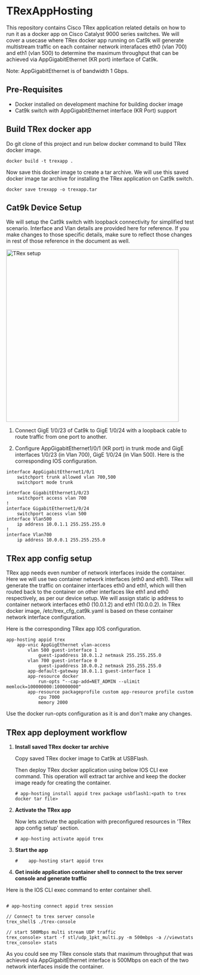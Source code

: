 # TRexAppHosting
This repository contains Cisco TRex application related details on how to run it as a docker app on Cisco Catalyst 9000 series switches. We will cover a usecase where TRex docker app running on Cat9k will generate multistream traffic on each container network interafaces eth0 (vlan 700) and eth1 (vlan 500) to determine the maximum throughput that can be achieved via AppGigabitEthernet (KR port) interface of Cat9k. 

Note: AppGigabitEthernet is of bandwidth 1 Gbps.

## Pre-Requisites
* Docker installed on development machine for building docker image
* Cat9k switch with AppGigabitEthernet interface (KR Port) support

## Build TRex docker app
Do git clone of this project and run below docker command to build TRex docker image.

```
docker build -t trexapp .
```
Now save this docker image to create a tar archive. We will use this saved docker image tar archive for installing
the TRex application on Cat9k switch.

```
docker save trexapp -o trexapp.tar
```

## Cat9k Device Setup

We will setup the Cat9k switch with loopback connectivity for simplified test scenario. Interface and Vlan details are provided here for reference. If you make changes to those specific details, make sure to reflect those changes in rest of those reference in the document as well.

<img width="462" alt="TRex setup" src="https://user-images.githubusercontent.com/7672865/58609433-67b49200-825c-11e9-99e5-4358941b20a5.png">

1. Connect GigE 1/0/23 of Cat9k to GigE 1/0/24 with a loopback cable to route traffic from one port to another.

2. Configure AppGigabitEthernet1/0/1 (KR port) in trunk mode and GigE interfaces 1/0/23 (in Vlan 700), GigE 1/0/24 (in Vlan 500). Here is the corresponding IOS configuration.

```
interface AppGigabitEthernet1/0/1 
	switchport trunk allowed vlan 700,500
	switchport mode trunk

interface GigabitEthernet1/0/23 
	switchport access vlan 700
!
interface GigabitEthernet1/0/24
	switchport access vlan 500
interface Vlan500
	ip address 10.0.1.1 255.255.255.0
!
interface Vlan700
	ip address 10.0.0.1 255.255.255.0
```

## TRex app config setup

TRex app needs even number of network interfaces inside the container. Here we will use two container network interfaces (eth0 and eth1). TRex will generate the traffic on container interfaces eth0 and eth1, which will then routed back to the container on other interfaces like eth1 and eth0 respectively, as per our device setup. We will assign static ip address to container network interfaces eth0 (10.0.1.2) and eth1 (10.0.0.2). In TRex docker image, /etc/trex_cfg_cat9k.yaml is based on these container network interface configuration. 

Here is the corresponding TRex app IOS configuration. 
```
app-hosting appid trex
	app-vnic AppGigEthernet vlan-access
		vlan 500 guest-interface 1
			guest-ipaddress 10.0.1.2 netmask 255.255.255.0
		vlan 700 guest-interface 0
			guest-ipaddress 10.0.0.2 netmask 255.255.255.0
		app-default-gateway 10.0.1.1 guest-interface 1 
		app-resource docker
			run-opts "--cap-add=NET_ADMIN --ulimit memlock=100000000:100000000"
		app-resource package­profile custom app-resource profile custom
			cpu 7000 
			memory 2000
```
Use the docker run-opts configuration as it is and don't make any changes.

## **TRex app deployment workflow**

1. **Install saved TRex docker tar archive**

    Copy saved TRex docker image to Cat9k at USBFlash. 
    
    Then deploy TRex docker application using below IOS CLI exe command. This operation will extract tar archive and keep the docker image ready for creating the container.

   ```
   # app-hosting install appid trex package usbflash1:<path to trex docker tar file>
   ```

2. **Activate the TRex app**
    
    Now lets activate the application with pre­configured resources in 'TRex app config setup' section.

   ```
   # app-hosting activate appid trex
   ```  

3. **Start the app**

   ```
   #	app-hosting start appid trex
   ```
   
4. **Get inside application container shell to connect to the trex server console and generate traffic**

  Here is the IOS CLI exec command to enter container shell.
   ```
   
   # app-hosting connect appid trex session
   
   // Connect to trex server console
   trex_shell$ ./trex-console
   
   // start 500Mbps multi stream UDP traffic
   trex_console> start -f stl/udp_1pkt_multi.py -m 500mbps -a //viewstats
   trex_console> stats
   ```

As you could see my TRex console stats that maximum throughput that was achieved via AppGigabitEthernet interface is 500Mbps on each of the two network interfaces inside the container.


